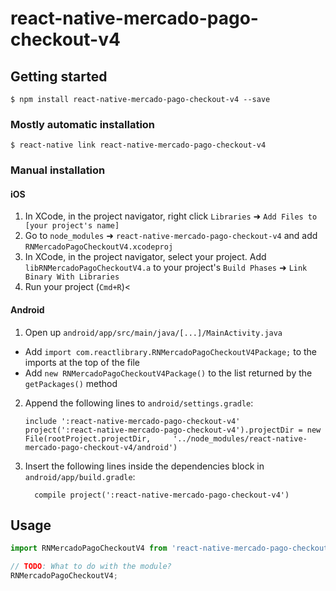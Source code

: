 
# react-native-mercado-pago-checkout-v4

## Getting started

`$ npm install react-native-mercado-pago-checkout-v4 --save`

### Mostly automatic installation

`$ react-native link react-native-mercado-pago-checkout-v4`

### Manual installation


#### iOS

1. In XCode, in the project navigator, right click `Libraries` ➜ `Add Files to [your project's name]`
2. Go to `node_modules` ➜ `react-native-mercado-pago-checkout-v4` and add `RNMercadoPagoCheckoutV4.xcodeproj`
3. In XCode, in the project navigator, select your project. Add `libRNMercadoPagoCheckoutV4.a` to your project's `Build Phases` ➜ `Link Binary With Libraries`
4. Run your project (`Cmd+R`)<

#### Android

1. Open up `android/app/src/main/java/[...]/MainActivity.java`
  - Add `import com.reactlibrary.RNMercadoPagoCheckoutV4Package;` to the imports at the top of the file
  - Add `new RNMercadoPagoCheckoutV4Package()` to the list returned by the `getPackages()` method
2. Append the following lines to `android/settings.gradle`:
  	```
  	include ':react-native-mercado-pago-checkout-v4'
  	project(':react-native-mercado-pago-checkout-v4').projectDir = new File(rootProject.projectDir, 	'../node_modules/react-native-mercado-pago-checkout-v4/android')
  	```
3. Insert the following lines inside the dependencies block in `android/app/build.gradle`:
  	```
      compile project(':react-native-mercado-pago-checkout-v4')
  	```


## Usage
```javascript
import RNMercadoPagoCheckoutV4 from 'react-native-mercado-pago-checkout-v4';

// TODO: What to do with the module?
RNMercadoPagoCheckoutV4;
```
  